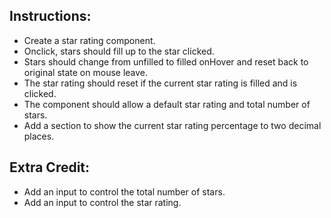 ## Instructions:

-   Create a star rating component.
-   Onclick, stars should fill up to the star clicked.
-   Stars should change from unfilled to filled onHover and reset back to original state on mouse leave.
-   The star rating should reset if the current star rating is filled and is clicked.
-   The component should allow a default star rating and total number of stars.
-   Add a section to show the current star rating percentage to two decimal places.

## Extra Credit:

-   Add an input to control the total number of stars.
-   Add an input to control the star rating.
